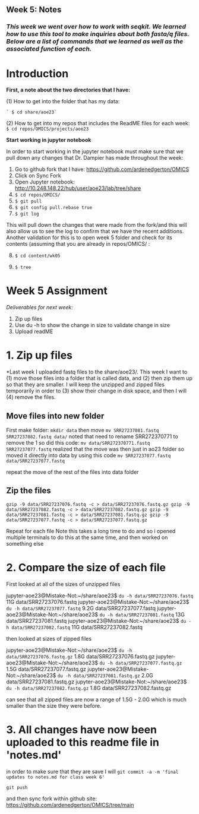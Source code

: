 ## Week 5: Notes
 
### *This week we went over how to work with seqkit. We learned how to use this tool to make inquiries about both fasta/q files. Below are a list of commands that we learned as well as the associated function of each.*


# Introduction
**First, a note about the two directories that I have:**

(1)	How to get into the folder that has my data:

    ` $ cd share/aoe23`

(2)	How to get into my repos that includes the ReadME files for each week: 
    `$ cd repos/OMICS/projects/aoe23`

**Start working in jupyter notebook**

In order to start working in the jupyter notebook must make sure that we pull down any changes that Dr. Dampier has made throughout the week:
1.	Go to github fork that I have: https://github.com/ardenedgerton/OMICS
2.	Click on Sync Fork
3.	Open Jupyter notebook: http://10.248.148.22/hub/user/aoe23/lab/tree/share
4.	`$ cd repos/OMICS/`
5.	`$ git pull`
6.	`$ git config pull.rebase true`
7.	`$ git log`

This will pull down the changes that were made from the fork/and this will also allow us to see the log to confirm that we have the recent additions. Another validation for this is to open week 5 folder and check for its contents (assuming that you are already in repos/OMICS/ :

8.	`$ cd content/wk05`

9.	`$ tree`



# Week 5 Assignment 
*Deliverables for next week:*
1.	Zip up files
2.	Use du -h to show the change in size to validate change in size 
3.	Upload readME

# 1. Zip up files

*Last week  I uploaded fastq files to the share/aoe23/. This week I want to (1) move those files into a folder that is called data, and (2) then zip them up so that they are smaller. I will keep the unzipped and zipped files temporarily in order to (3) show their change in disk space, and then I will (4) remove the files.


## Move files into new folder
 
First make folder: `mkdir data`
then move `mv SRR27237081.fastq SRR27237082.fastq data/`
noted that need to rename SRR272370771 to remove the 1 so did this code: `mv data/SRR272370771.fastq SRR27237077.fastq`
realized that the move was then just in ao23 folder so moved it directly into data by using this code `mv SRR27237077.fastq data/SRR27237077.fastq`

repeat the move of the rest of the files into data folder 


## Zip the files

`gzip -9 data/SRR27237076.fastq -c > data/SRR27237076.fastq.gz
gzip -9 data/SRR27237082.fastq -c > data/SRR27237082.fastq.gz
gzip -9 data/SRR27237081.fastq -c > data/SRR27237081.fastq.gz
gzip -9 data/SRR27237077.fastq -c > data/SRR27237077.fastq.gz`


Repeat for each file 
Note this takes a long time to do and so i opened multiple terminals to do this at the same time, and then worked on something else

# 2. Compare the size of each file


First looked at all of the sizes of unzipped files

jupyter-aoe23@Mistake-Not:~/share/aoe23$ `du -h data/SRR27237076.fastq`
11G     data/SRR27237076.fastq
jupyter-aoe23@Mistake-Not:~/share/aoe23$ `du -h data/SRR27237077.fastq`
9.2G    data/SRR27237077.fastq
jupyter-aoe23@Mistake-Not:~/share/aoe23$ `du -h data/SRR27237081.fastq`
13G     data/SRR27237081.fastq
jupyter-aoe23@Mistake-Not:~/share/aoe23$ `du -h data/SRR27237082.fastq`
11G     data/SRR27237082.fastq

then looked at sizes of zipped files

jupyter-aoe23@Mistake-Not:~/share/aoe23$ `du -h data/SRR27237076.fastq.gz`
1.8G    data/SRR27237076.fastq.gz
jupyter-aoe23@Mistake-Not:~/share/aoe23$ `du -h data/SRR27237077.fastq.gz` 
1.5G    data/SRR27237077.fastq.gz
jupyter-aoe23@Mistake-Not:~/share/aoe23$ `du -h data/SRR27237081.fastq.gz` 
2.0G    data/SRR27237081.fastq.gz
jupyter-aoe23@Mistake-Not:~/share/aoe23$ `du -h data/SRR27237082.fastq.gz`
1.8G    data/SRR27237082.fastq.gz

can see that all zipped files are now a range of 1.5G - 2.0G which is much smaller than the size they were before.

# 3. All changes have now been uploaded to this readme file in 'notes.md'

in order to make sure that they are save I will 
`git commit -a -m 'final updates to notes.md for class week 6'`

`git push `

and then sync fork within github site: https://github.com/ardenedgerton/OMICS/tree/main
 